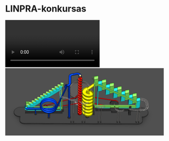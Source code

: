 # LINPRA-konkursas
![alt text](https://github.com/NewHere3/LINPRA-konkursas/blob/main/videos/Rutuliuku-trasa.mp4?raw=true)
[![Watch the video](https://github.com/NewHere3/LINPRA-konkursas/blob/main/image/Rutuliuku-trasa.png?raw=true)]([https://youtu.be/vt5fpE0bzSY](https://www.youtube.com/watch?v=mtX5bW4G9Sk)https://www.youtube.com/watch?v=mtX5bW4G9Sk)
